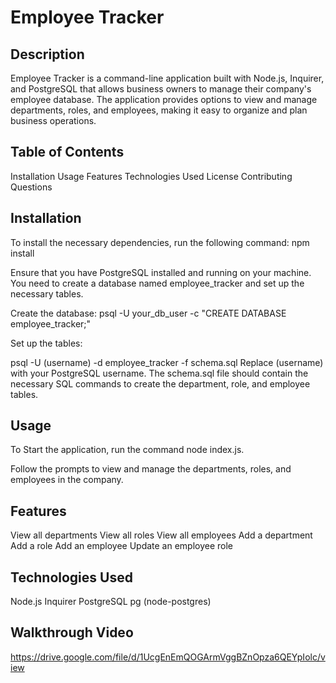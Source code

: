 # Employee Tracker

## Description

Employee Tracker is a command-line application built with Node.js, Inquirer, and PostgreSQL that allows business owners to manage their company's employee database. The application provides options to view and manage departments, roles, and employees, making it easy to organize and plan business operations.

## Table of Contents

Installation
Usage
Features
Technologies Used
License
Contributing
Questions 

## Installation
To install the necessary dependencies, run the following command:
npm install

Ensure that you have PostgreSQL installed and running on your machine. You need to create a database named employee_tracker and set up the necessary tables.

Create the database:
psql -U your_db_user -c "CREATE DATABASE employee_tracker;"

Set up the tables:

psql -U (username) -d employee_tracker -f schema.sql
Replace (username) with your PostgreSQL username. The schema.sql file should contain the necessary SQL commands to create the department, role, and employee tables.

## Usage

To Start the application, run the command node index.js.

Follow the prompts to view and manage the departments, roles, and employees in the company.

## Features

View all departments
View all roles
View all employees
Add a department
Add a role
Add an employee
Update an employee role

## Technologies Used

Node.js
Inquirer
PostgreSQL
pg (node-postgres)

## Walkthrough Video

https://drive.google.com/file/d/1UcgEnEmQOGArmVggBZnOpza6QEYpIolc/view 
